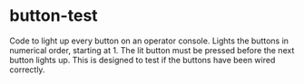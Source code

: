 # button-test
Code to light up every button on an operator console. Lights the buttons in numerical order, starting at 1. The lit button must be pressed before the next button lights up. This is designed to test if the buttons have been wired correctly.
